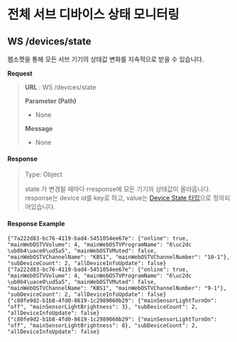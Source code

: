 # 전체 서브 디바이스 상태 모니터링

## &#x20;WS /devices/state



웹소켓을 통해 모든 서브 기기의 상태값 변화를 지속적으로 받을 수 있습니다.



**Request**

> **URL** : WS /devices/state
>
> **Parameter (Path)**
>
> * None
>
> **Message**&#x20;
>
> * None

#### Response

> Type: Object
>
> state 가 변경될 때마다 rresponse에 모든 기기의 상태값이 올라옵니다. response는 device id를 key로 하고, value는 [Device State 타입](../types/devicestate.md)으로 정의되어있습니다.

#### Response Example

```
{"7a222d83-bc76-4119-bad4-5451054ee67e": {"online": true, "mainWebOSTVVolume": 4, "mainWebOSTVProgramName": "6\uc2dc \ub0b4\uace0\ud5a5", "mainWebOSTVMuted": false, "mainWebOSTVChannelName": "KBS1", "mainWebOSTVChannelNumber": "10-1"}, "subDeviceCount": 2, "allDeviceInfoUpdate": false}
{"7a222d83-bc76-4119-bad4-5451054ee67e": {"online": true, "mainWebOSTVVolume": 4, "mainWebOSTVProgramName": "6\uc2dc \ub0b4\uace0\ud5a5", "mainWebOSTVMuted": false, "mainWebOSTVChannelName": "KBS1", "mainWebOSTVChannelNumber": "9-1"}, "subDeviceCount": 2, "allDeviceInfoUpdate": false}
{"c80fe9d2-b1b8-4fd0-8619-1c2989060b29": {"mainSensorLightTurnOn": "off", "mainSensorLightBrightness": 3}, "subDeviceCount": 2, "allDeviceInfoUpdate": false}
{"c80fe9d2-b1b8-4fd0-8619-1c2989060b29": {"mainSensorLightTurnOn": "off", "mainSensorLightBrightness": 8}, "subDeviceCount": 2, "allDeviceInfoUpdate": false}
```
